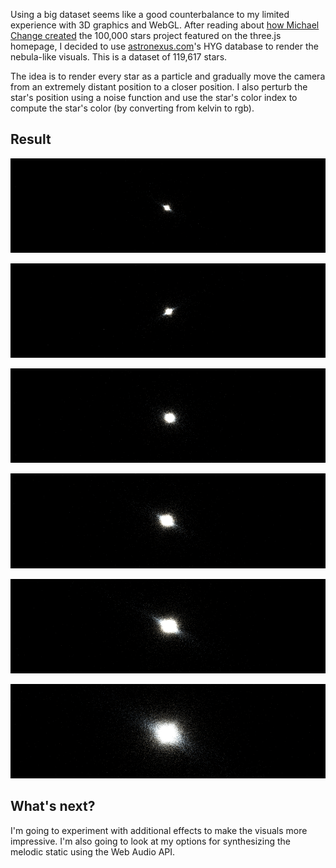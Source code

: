 Using a big dataset seems like a good counterbalance to my limited experience with 3D graphics and WebGL. After reading about [how Michael Change created](http://www.html5rocks.com/en/tutorials/casestudies/100000stars/) the 100,000 stars project featured on the three.js homepage, I decided to use [astronexus.com](http://astronexus.com/)'s HYG database to render the nebula-like visuals. This is a dataset of 119,617 stars.

The idea is to render every star as a particle and gradually move the camera from an extremely distant position to a closer position. I also perturb the star's position using a noise function and use the star's color index to compute the star's color (by converting from kelvin to rgb).

## Result

![t+1](../project_images/visual/1.png?raw=true "t+1")

![t+2](../project_images/visual/2.png?raw=true "t+2")

![t+3](../project_images/visual/3.png?raw=true "t+3")

![t+4](../project_images/visual/4.png?raw=true "t+4")

![t+5](../project_images/visual/5.png?raw=true "t+5")

![t+6](../project_images/visual/6.png?raw=true "t+6")

## What's next?

I'm going to experiment with additional effects to make the visuals more impressive. I'm also going to look at my options for synthesizing the melodic static using the Web Audio API.